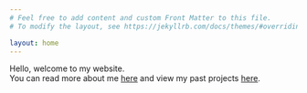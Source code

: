 ```yaml
---
# Feel free to add content and custom Front Matter to this file.
# To modify the layout, see https://jekyllrb.com/docs/themes/#overriding-theme-defaults

layout: home
---
```


Hello, welcome to my website.<br>
You can read more about me [here](/about/ "About Lee Jia Keat") and view my past projects [here](/projects/ "Lee Jia Keat's Projects").